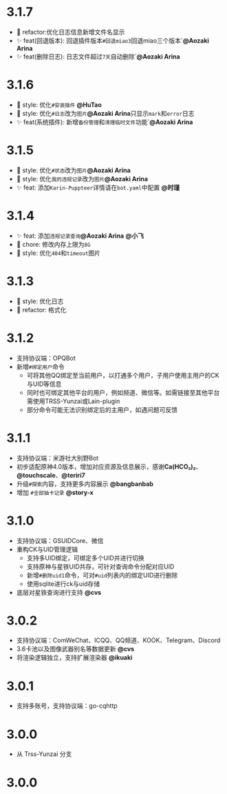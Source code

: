 # 3.1.7

* 🦄 refactor:优化日志信息新增文件名显示
* ✨ feat(回退版本): 回退插件版本`#回退miao3`回退miao三个版本`**@Aozaki Arina**
* ✨ feat(删除日志): 日志文件超过`7天`自动删除`**@Aozaki Arina**

# 3.1.6

* 🎨 style: 优化`#安装插件`  **@HuTao**
* 🎨 style: 优化`#日志`改为`图片`**@Aozaki Arina**只显示`mark`和`error`日志
* ✨ feat(系统插件): 新增`备份管理`和`清理临时文件`功能`**@Aozaki Arina**

# 3.1.5

* 🎨 style: 优化`#状态`改为`图片`**@Aozaki Arina**
* 🎨 style: 优化`我的违规记录`改为`图片`**@Aozaki Arina**
* ✨ feat: 添加`Karin-Puppteer`详情请在`bot.yaml`中配置 **@时瑾**

# 3.1.4

* ✨ feat: 添加`违规记录查询`**@Aozaki Arina** **@小飞**
* 🔧 chore: 修改内存上限为`8G`
* 🎨 style: 优化`404`和`timeout`图片

# 3.1.3

* 🎨 style: 优化日志
* 🦄 refactor: 格式化

# 3.1.2

* 支持协议端：OPQBot
* 新增`#绑定用户`命令
  * 可将其他QQ绑定至当前用户，以打通多个用户，子用户使用主用户的CK与UID等信息
  * 同时也可绑定其他平台的用户，例如频道、微信等。如需链接至其他平台需使用TRSS-Yunzai或Lain-plugin
  * 部分命令可能无法识别绑定后的主用户，如遇问题可反馈

# 3.1.1

* 支持协议端：米游社大别野Bot
* 初步适配原神4.0版本，增加对应资源及信息展示，感谢**Ca(HCO₃)₂**、**@touchscale**、**@teriri7**
* 升级`#探索`内容，支持更多内容展示 **@bangbanbab**
* 增加 `#全部抽卡记录` **@story-x**

# 3.1.0

* 支持协议端：GSUIDCore、微信
* 重构CK与UID管理逻辑
    * 支持多UID绑定，可绑定多个UID并进行切换
    * 支持原神与星铁UID共存，可针对查询命令分配对应UID
    * 新增`#删除uid1`命令，可对`#uid`列表内的绑定UID进行删除
    * 使用sqlite进行ck与uid存储
* 底层对星铁查询进行支持 **@cvs**

# 3.0.2

* 支持协议端：ComWeChat、ICQQ、QQ频道、KOOK、Telegram、Discord
* 3.6卡池以及图像武器别名等数据更新 **@cvs**
* 将渲染逻辑独立，支持扩展渲染器 **@ikuaki**

# 3.0.1

* 支持多账号，支持协议端：go-cqhttp

# 3.0.0

* 从 Trss-Yunzai 分支

# 3.0.0